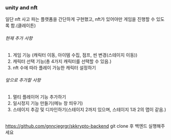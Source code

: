 ### unity and nft 
일단 nft 사고 파는 플랫폼을 간단하게 구현했고, nft가 있어야만 게임을 진행할 수 있도록 함.(클레이튼)

###### 현재 추가 사항
1. 게임 기능 (캐릭터 이동, 아이템 수집, 점프, 씬 변경(스테이지 이동))
2. 캐릭터 선택 기능(총 4가지 캐릭터를 선택할 수 있음.)
3. nft 수에 따라 플레이 가능한 캐릭터 설정하기

###### 앞으로 추가할 사항
1. 멀티 플레이어 기능 추가하기
2. 일시정지 기능 만들기(메뉴 창 띄우기)
3. 스테이지 추감 및 디자인하기(스테이지 2까지 있으며, 스테이지 1과 2의 맵이 같음.)

###### 
https://github.com/gnncjegrgr/skkrypto-backend git clone 후 백엔드 실행해주세요
